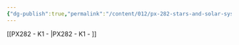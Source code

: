 ```yaml
---
{"dg-publish":true,"permalink":"/content/012/px-282-stars-and-solar-system/k-giant-planets/","noteIcon":"1","created":"2025-02-14T16:48:00.684+00:00","updated":"2025-02-14T16:54:23.934+00:00"}
---
```


[[PX282 - K1 - \|PX282 - K1 - ]]


